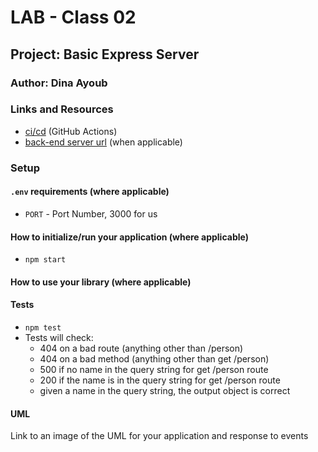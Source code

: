 # LAB - Class 02

## Project: Basic Express Server

### Author: Dina Ayoub

### Links and Resources

- [ci/cd](https://github.com/Dina-401-Advanced-Javascript/basic-express-server/actions/new) (GitHub Actions)
- [back-end server url](https://dina-basic-express-server.herokuapp.com/) (when applicable)

### Setup

#### `.env` requirements (where applicable)

- `PORT` - Port Number, 3000 for us

#### How to initialize/run your application (where applicable)

- `npm start`

#### How to use your library (where applicable)

#### Tests

- `npm test`
- Tests will check:
  - 404 on a bad route (anything other than /person)
  - 404 on a bad method (anything other than get /person)
  - 500 if no name in the query string for get /person route
  - 200 if the name is in the query string for get /person route
  - given a name in the query string, the output object is correct

#### UML

Link to an image of the UML for your application and response to events
